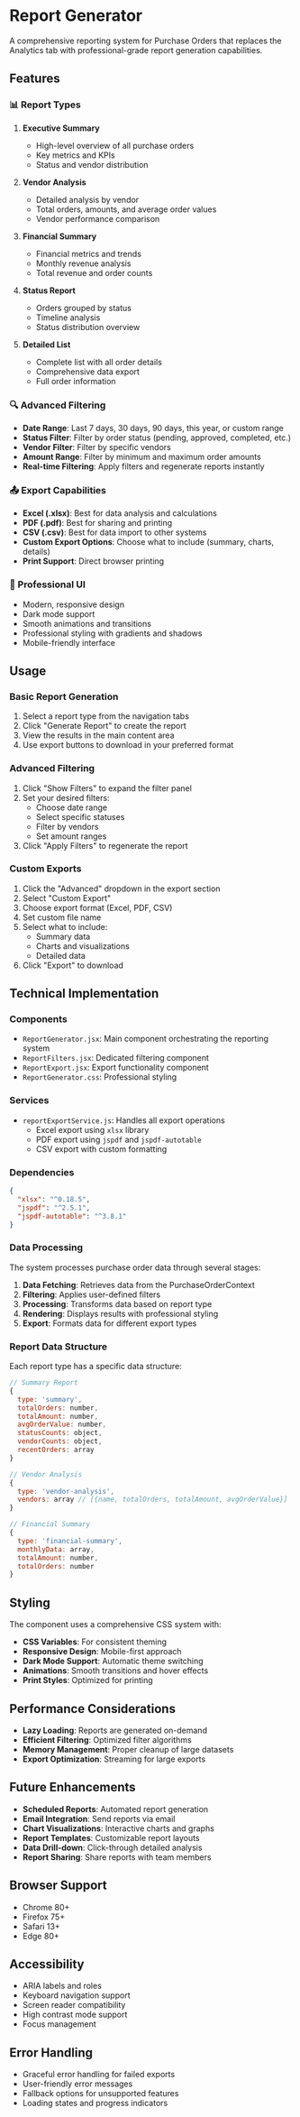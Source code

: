 # Report Generator

A comprehensive reporting system for Purchase Orders that replaces the Analytics tab with professional-grade report generation capabilities.

## Features

### 📊 Report Types

1. **Executive Summary**
   - High-level overview of all purchase orders
   - Key metrics and KPIs
   - Status and vendor distribution

2. **Vendor Analysis**
   - Detailed analysis by vendor
   - Total orders, amounts, and average order values
   - Vendor performance comparison

3. **Financial Summary**
   - Financial metrics and trends
   - Monthly revenue analysis
   - Total revenue and order counts

4. **Status Report**
   - Orders grouped by status
   - Timeline analysis
   - Status distribution overview

5. **Detailed List**
   - Complete list with all order details
   - Comprehensive data export
   - Full order information

### 🔍 Advanced Filtering

- **Date Range**: Last 7 days, 30 days, 90 days, this year, or custom range
- **Status Filter**: Filter by order status (pending, approved, completed, etc.)
- **Vendor Filter**: Filter by specific vendors
- **Amount Range**: Filter by minimum and maximum order amounts
- **Real-time Filtering**: Apply filters and regenerate reports instantly

### 📤 Export Capabilities

- **Excel (.xlsx)**: Best for data analysis and calculations
- **PDF (.pdf)**: Best for sharing and printing
- **CSV (.csv)**: Best for data import to other systems
- **Custom Export Options**: Choose what to include (summary, charts, details)
- **Print Support**: Direct browser printing

### 🎨 Professional UI

- Modern, responsive design
- Dark mode support
- Smooth animations and transitions
- Professional styling with gradients and shadows
- Mobile-friendly interface

## Usage

### Basic Report Generation

1. Select a report type from the navigation tabs
2. Click "Generate Report" to create the report
3. View the results in the main content area
4. Use export buttons to download in your preferred format

### Advanced Filtering

1. Click "Show Filters" to expand the filter panel
2. Set your desired filters:
   - Choose date range
   - Select specific statuses
   - Filter by vendors
   - Set amount ranges
3. Click "Apply Filters" to regenerate the report

### Custom Exports

1. Click the "Advanced" dropdown in the export section
2. Select "Custom Export"
3. Choose export format (Excel, PDF, CSV)
4. Set custom file name
5. Select what to include:
   - Summary data
   - Charts and visualizations
   - Detailed data
6. Click "Export" to download

## Technical Implementation

### Components

- `ReportGenerator.jsx`: Main component orchestrating the reporting system
- `ReportFilters.jsx`: Dedicated filtering component
- `ReportExport.jsx`: Export functionality component
- `ReportGenerator.css`: Professional styling

### Services

- `reportExportService.js`: Handles all export operations
  - Excel export using `xlsx` library
  - PDF export using `jspdf` and `jspdf-autotable`
  - CSV export with custom formatting

### Dependencies

```json
{
  "xlsx": "^0.18.5",
  "jspdf": "^2.5.1",
  "jspdf-autotable": "^3.8.1"
}
```

### Data Processing

The system processes purchase order data through several stages:

1. **Data Fetching**: Retrieves data from the PurchaseOrderContext
2. **Filtering**: Applies user-defined filters
3. **Processing**: Transforms data based on report type
4. **Rendering**: Displays results with professional styling
5. **Export**: Formats data for different export types

### Report Data Structure

Each report type has a specific data structure:

```javascript
// Summary Report
{
  type: 'summary',
  totalOrders: number,
  totalAmount: number,
  avgOrderValue: number,
  statusCounts: object,
  vendorCounts: object,
  recentOrders: array
}

// Vendor Analysis
{
  type: 'vendor-analysis',
  vendors: array // [{name, totalOrders, totalAmount, avgOrderValue}]
}

// Financial Summary
{
  type: 'financial-summary',
  monthlyData: array,
  totalAmount: number,
  totalOrders: number
}
```

## Styling

The component uses a comprehensive CSS system with:

- **CSS Variables**: For consistent theming
- **Responsive Design**: Mobile-first approach
- **Dark Mode Support**: Automatic theme switching
- **Animations**: Smooth transitions and hover effects
- **Print Styles**: Optimized for printing

## Performance Considerations

- **Lazy Loading**: Reports are generated on-demand
- **Efficient Filtering**: Optimized filter algorithms
- **Memory Management**: Proper cleanup of large datasets
- **Export Optimization**: Streaming for large exports

## Future Enhancements

- **Scheduled Reports**: Automated report generation
- **Email Integration**: Send reports via email
- **Chart Visualizations**: Interactive charts and graphs
- **Report Templates**: Customizable report layouts
- **Data Drill-down**: Click-through detailed analysis
- **Report Sharing**: Share reports with team members

## Browser Support

- Chrome 80+
- Firefox 75+
- Safari 13+
- Edge 80+

## Accessibility

- ARIA labels and roles
- Keyboard navigation support
- Screen reader compatibility
- High contrast mode support
- Focus management

## Error Handling

- Graceful error handling for failed exports
- User-friendly error messages
- Fallback options for unsupported features
- Loading states and progress indicators 